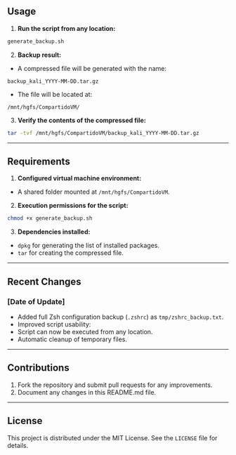 ## **Usage**
1. **Run the script from any location:**
```bash
generate_backup.sh
```
2. **Backup result:**
- A compressed file will be generated with the name:
```
backup_kali_YYYY-MM-DD.tar.gz
```
- The file will be located at:
```
/mnt/hgfs/CompartidoVM/
```
3. **Verify the contents of the compressed file:**
```bash
tar -tvf /mnt/hgfs/CompartidoVM/backup_kali_YYYY-MM-DD.tar.gz
```
---
## **Requirements**
1. **Configured virtual machine environment:**
- A shared folder mounted at `/mnt/hgfs/CompartidoVM`.
2. **Execution permissions for the script:**
```bash
chmod +x generate_backup.sh
```
3. **Dependencies installed:**
- `dpkg` for generating the list of installed packages.
- `tar` for creating the compressed file.
---
## **Recent Changes**
### [Date of Update]
- Added full Zsh configuration backup (`.zshrc`) as `tmp/zshrc_backup.txt`.
- Improved script usability:
- Script can now be executed from any location.
- Automatic cleanup of temporary files.
---
## **Contributions**
1. Fork the repository and submit pull requests for any improvements.
2. Document any changes in this README.md file.
---
## **License**
This project is distributed under the MIT License. See the `LICENSE` file for details.
